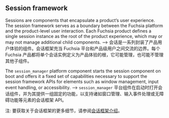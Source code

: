 ## Session framework

Sessions are components that encapsulate a product’s user experience. The
session framework serves as a boundary between the Fuchsia platform and the
product-level user interaction. Each Fuchsia product defines a single session
instance as the root of the product experience, which may or may not manage
additional child components. -->
会话是一系列封装了产品用户体验的组件。会话框架充当 Fuchsia 平台和产品级用户之间交流的边界。每个 Fuchsia 产品都将单个会话实例定义为产品体验的根，它可能管理，也可能不管理其他子组件。


The `session_manager` platform component starts the session component on boot
and offers it a fixed set of capabilities necessary to support the session
framework APIs for elements such as window management, input event handling, or
accessibility. -->
`session_manager` 平台组件在启动时打开会话组件，并为其提供一组固定的功能，以支持诸如窗口管理、输入事件处理或无障碍功能等元素的会话框架 API。

<!-- Note: For more details on the session framework, see
[Introduction to the session framework](/concepts/session/introduction.md). -->
注: 要获取关于会话框架的更多细节，请参阅[会话框架介绍](/concepts/session/introduction.md)。
